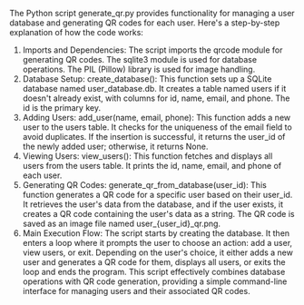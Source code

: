 The Python script generate_qr.py provides functionality for managing a user database and generating QR codes for each user. Here's a step-by-step explanation of how the code works:
1. Imports and Dependencies:
The script imports the qrcode module for generating QR codes.
The sqlite3 module is used for database operations.
The PIL (Pillow) library is used for image handling.
2. Database Setup:
create_database(): This function sets up a SQLite database named user_database.db. It creates a table named users if it doesn't already exist, with columns for id, name, email, and phone. The id is the primary key.
3. Adding Users:
add_user(name, email, phone): This function adds a new user to the users table. It checks for the uniqueness of the email field to avoid duplicates. If the insertion is successful, it returns the user_id of the newly added user; otherwise, it returns None.
4. Viewing Users:
view_users(): This function fetches and displays all users from the users table. It prints the id, name, email, and phone of each user.
5. Generating QR Codes:
generate_qr_from_database(user_id): This function generates a QR code for a specific user based on their user_id. It retrieves the user's data from the database, and if the user exists, it creates a QR code containing the user's data as a string. The QR code is saved as an image file named user_{user_id}_qr.png.
6. Main Execution Flow:
The script starts by creating the database.
It then enters a loop where it prompts the user to choose an action: add a user, view users, or exit.
Depending on the user's choice, it either adds a new user and generates a QR code for them, displays all users, or exits the loop and ends the program.
This script effectively combines database operations with QR code generation, providing a simple command-line interface for managing users and their associated QR codes.
